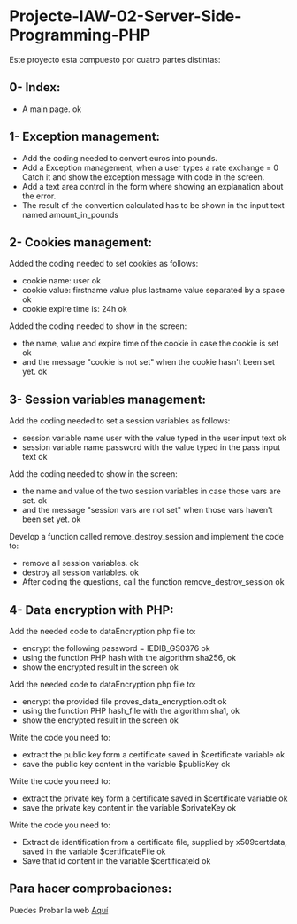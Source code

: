 # Projecte-IAW-02-Server-Side-Programming-PHP

Este proyecto esta compuesto por cuatro partes distintas:

## 0- Index:

- A main page. ok

## 1- Exception management:

- Add the coding needed to convert euros into pounds.
- Add a Exception management, when a user types a rate exchange = 0 Catch it and show the exception message with code in the screen.
- Add a text area control in the form where showing an explanation about the error. 
- The result of the convertion calculated has to be shown in the input text named amount_in_pounds

## 2- Cookies management:

Added the coding needed to set cookies as follows:
- cookie name: user ok
- cookie value: firstname value plus lastname value separated by a space ok
- cookie expire time is: 24h ok

Added the coding needed to show in the screen:
- the name, value and expire time of the cookie in case the cookie is set ok
- and the message "cookie is not set" when the cookie hasn't been set yet. ok

## 3- Session variables management:

Add the coding needed to set a session variables as follows:
- session variable name user with the value typed in the user input text ok
- session variable name password with the value typed in the pass input text ok

Add the coding needed to show in the screen:
- the name and value of the two session variables in case those vars are set. ok
- and the message "session vars are not set" when those vars haven't been set yet. ok

Develop a function called remove_destroy_session and implement the code to:
- remove all session variables. ok
- destroy all session variables. ok
- After coding the questions, call the function remove_destroy_session ok

## 4- Data encryption with PHP:

Add the needed code to dataEncryption.php file to:
- encrypt the following password = IEDIB_GS0376 ok
- using the function PHP hash with the algorithm sha256, ok
- show the encrypted result in the screen ok

Add the needed code to dataEncryption.php file to:
- encrypt the provided file proves_data_encryption.odt ok
- using the function PHP hash_file with the algorithm sha1, ok
- show the encrypted result in the screen ok

Write the code you need to:
- extract the public key form a certificate saved in $certificate variable ok
- save the public key content in the variable $publicKey ok

Write the code you need to:
- extract the private key form a certificate saved in $certificate variable ok
- save the private key content in the variable $privateKey ok

Write the code you need to:
- Extract de identification from a certificate file, supplied by x509certdata, saved in the variable $certificateFile ok
- Save that id content in the variable $certificateId ok

## Para hacer comprobaciones:

Puedes Probar la web [Aquí](https://fandoshotel.000webhostapp.com/index.html)
